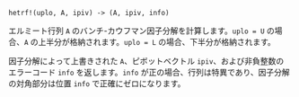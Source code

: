 ```
hetrf!(uplo, A, ipiv) -> (A, ipiv, info)
```

エルミート行列 `A` のバンチ-カウフマン因子分解を計算します。`uplo = U` の場合、`A` の上半分が格納されます。`uplo = L` の場合、下半分が格納されます。

因子分解によって上書きされた `A`、ピボットベクトル `ipiv`、および非負整数のエラーコード `info` を返します。`info` が正の場合、行列は特異であり、因子分解の対角部分は位置 `info` で正確にゼロになります。
